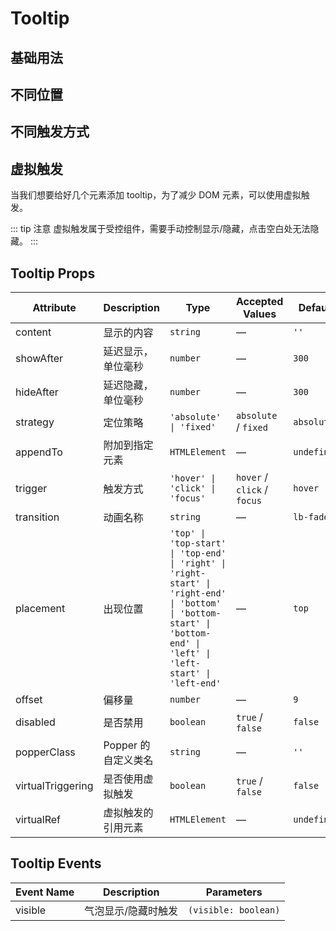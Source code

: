 # Tooltip

## 基础用法

<preview path="./demos/basic.vue"></preview>

## 不同位置

<preview path="./demos/placement.vue"></preview>

## 不同触发方式

<preview path="./demos/trigger.vue"></preview>

## 虚拟触发

当我们想要给好几个元素添加 tooltip，为了减少 DOM 元素，可以使用虚拟触发。<br />

::: tip 注意 
虚拟触发属于受控组件，需要手动控制显示/隐藏，点击空白处无法隐藏。
::: 

<preview path="./demos/virtual-triggering.vue"></preview>

## Tooltip Props

| Attribute | Description | Type | Accepted Values | Default |
| --------- | ----------- | ---- | --------------- | ------- |
| content | 显示的内容 | `string` | — | `''` |
| showAfter | 延迟显示，单位毫秒 | `number` | — | `300` |
| hideAfter | 延迟隐藏，单位毫秒 | `number` | — | `300` |
| strategy | 定位策略 | `'absolute' \| 'fixed'` | `absolute` / `fixed` | `absolute` |
| appendTo | 附加到指定元素 | `HTMLElement` | — | `undefined` |
| trigger | 触发方式 | `'hover' \| 'click' \| 'focus'` | `hover` / `click` / `focus` | `hover` |
| transition | 动画名称 | `string` | — | `lb-fade` |
| placement | 出现位置 | `'top' \| 'top-start' \| 'top-end' \| 'right' \| 'right-start' \| 'right-end' \| 'bottom' \| 'bottom-start' \| 'bottom-end' \| 'left' \| 'left-start' \| 'left-end'` | — | `top` |
| offset | 偏移量 | `number` | — | `9` |
| disabled | 是否禁用 | `boolean` | `true` / `false` | `false` |
| popperClass | Popper 的自定义类名 | `string` | — | `''` |
| virtualTriggering | 是否使用虚拟触发 | `boolean` | `true` / `false` | `false` |
| virtualRef | 虚拟触发的引用元素 | `HTMLElement` | — | `undefined` |

## Tooltip Events

| Event Name | Description | Parameters |
| ---------- | ----------- | ---------- |
| visible | 气泡显示/隐藏时触发 | `(visible: boolean)` |